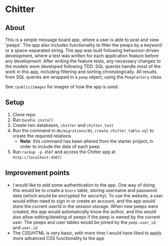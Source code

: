 # Chitter
## About

This is a simple message board app, where a user is able to post and view 'peeps'. The app also includes functionality to filter the peeps by a keyword or a space-separated string. The app was built following behaviour-driven development, where a test was written for each application feature before any development. After writing the feature tests, any necessary changes to the models were developed following TDD. SQL queries handle most of the work in this app, including filtering and sorting chronologically. All results from SQL queries are wrapped in a `peep` object, using the `PeepFactory` class.

See `/public/images` for images of how the app is used.

## Setup

1. Clone repo
2. Run `bundle install`
3. Create two databases, `chitter` and `chitter_test`
4. Run the command in `db/migrations/01_create_chitter_table.sql` to create the required relations
     - **Note**: this command has been altered from the starter project, in order to include the date of each peep
5. Run `rackup -p 4567` and access the Chitter app at `http://localhost:4567/`

## Improvement points

- I would like to add some authentication to the app. One way of doing this would be to create a `Users` table, storing username and password data (which would be encrypted for security). To use the website, a user would either need to sign in or create an account, and the app would store the current userId in the session storage. When new peeps were created, the app would automatically know the author, and this would also allow editing/deleting of peeps if the peep is owned by the current user. The peeps and user tables would be joined by the `peep.user_id` and `user.id`
- The CSS/HTML is very basic, with more time I would have liked to apply more advanced CSS functionality to the app
